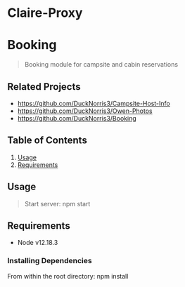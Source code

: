 # Claire-Proxy
# Booking

> Booking module for campsite and cabin reservations

## Related Projects

 - https://github.com/DuckNorris3/Campsite-Host-Info
 - https://github.com/DuckNorris3/Owen-Photos
 - https://github.com/DuckNorris3/Booking

## Table of Contents

1. [Usage](#Usage)
1. [Requirements](#requirements)

## Usage

> Start server: npm start

## Requirements

- Node v12.18.3

### Installing Dependencies

From within the root directory:
npm install
```
